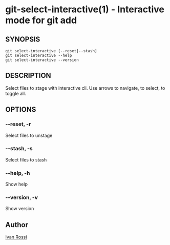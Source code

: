 # git-select-interactive(1) - Interactive mode for git add

## SYNOPSIS

    git select-interactive [--reset|--stash]
    git select-interactive --help
    git select-interactive --version

## DESCRIPTION

Select files to stage with interactive cli. Use arrows to navigate, <space> to select, <a> to toggle all.

## OPTIONS

### --reset, -r

Select files to unstage

### --stash, -s

Select files to stash

### --help, -h

Show help

### --version, -v

Show version

## Author

[Ivan Rossi](https://github.com/ivanross)
